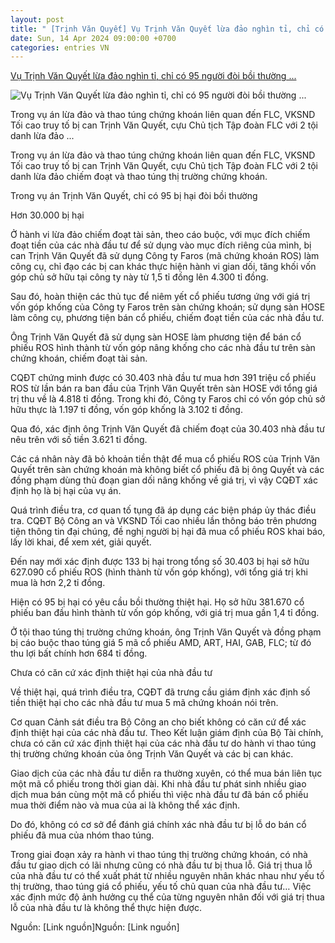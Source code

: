 ```yaml
---
layout: post
title: " [Trịnh Văn Quyết] Vụ Trịnh Văn Quyết lừa đảo nghìn tỉ, chỉ có 95 người đòi bồi thường ..."
date: Sun, 14 Apr 2024 09:00:00 +0700
categories: entries VN
---
```

[Vụ Trịnh Văn Quyết lừa đảo nghìn tỉ, chỉ có 95 người đòi bồi thường ...](https://www.24h.com.vn/tin-tuc-trong-ngay/vu-trinh-van-quyet-lua-dao-nghin-ti-chi-co-95-nguoi-doi-boi-thuong-hon-1-ti-dong-c46a1559560.html)

![Vụ Trịnh Văn Quyết lừa đảo nghìn tỉ, chỉ có 95 người đòi bồi thường ...](https://icdn.24h.com.vn/upload/2-2024/images/2024-04-13/1713013802-309-thumbnail-width740height495_anh_cat_3_2-auto-crop-watermark.jpg)

Trong vụ án lừa đảo và thao túng chứng khoán liên quan đến FLC, VKSND Tối cao truy tố bị can Trịnh Văn Quyết, cựu Chủ tịch Tập đoàn FLC với 2 tội danh lừa đảo ...

Trong vụ án lừa đảo và thao túng chứng khoán liên quan đến FLC, VKSND Tối cao truy tố bị can Trịnh Văn Quyết, cựu Chủ tịch Tập đoàn FLC với 2 tội danh lừa đảo chiếm đoạt và thao túng thị trường chứng khoán.

Trong vụ án Trịnh Văn Quyết, chỉ có 95 bị hại đòi bồi thường

Hơn 30.000 bị hại

Ở hành vi lừa đảo chiếm đoạt tài sản, theo cáo buộc, với mục đích chiếm đoạt tiền của các nhà đầu tư để sử dụng vào mục đích riêng của mình, bị can Trịnh Văn Quyết đã sử dụng Công ty Faros (mã chứng khoán ROS) làm công cụ, chỉ đạo các bị can khác thực hiện hành vi gian dối, tăng khối vốn góp chủ sở hữu tại công ty này từ 1,5 tỉ đồng lên 4.300 tỉ đồng.

Sau đó, hoàn thiện các thủ tục để niêm yết cổ phiếu tương ứng với giá trị vốn góp khống của Công ty Faros trên sàn chứng khoán; sử dụng sàn HOSE làm công cụ, phương tiện bán cổ phiếu, chiếm đoạt tiền của các nhà đầu tư.

Ông Trịnh Văn Quyết đã sử dụng sàn HOSE làm phương tiện để bán cổ phiếu ROS hình thành từ vốn góp nâng khống cho các nhà đầu tư trên sàn chứng khoán, chiếm đoạt tài sản.

CQĐT chứng minh được có 30.403 nhà đầu tư mua hơn 391 triệu cổ phiếu ROS từ lần bán ra ban đầu của Trịnh Văn Quyết trên sàn HOSE với tổng giá trị thu về là 4.818 tỉ đồng. Trong khi đó, Công ty Faros chỉ có vốn góp chủ sở hữu thực là 1.197 tỉ đồng, vốn góp khống là 3.102 tỉ đồng.

Qua đó, xác định ông Trịnh Văn Quyết đã chiếm đoạt của 30.403 nhà đầu tư nêu trên với số tiền 3.621 tỉ đồng.

Các cá nhân này đã bỏ khoản tiền thật để mua cổ phiếu ROS của Trịnh Văn Quyết trên sàn chứng khoán mà không biết cổ phiếu đã bị ông Quyết và các đồng phạm dùng thủ đoạn gian dối nâng khống về giá trị, vì vậy CQĐT xác định họ là bị hại của vụ án.

Quá trình điều tra, cơ quan tố tụng đã áp dụng các biện pháp ủy thác điều tra. CQĐT Bộ Công an và VKSND Tối cao nhiều lần thông báo trên phương tiện thông tin đại chúng, đề nghị người bị hại đã mua cổ phiếu ROS khai báo, lấy lời khai, để xem xét, giải quyết.

Đến nay mới xác định được 133 bị hại trong tổng số 30.403 bị hại sở hữu 627.090 cổ phiếu ROS (hình thành từ vốn góp khống), với tổng giá trị khi mua là hơn 2,2 tỉ đồng.

Hiện có 95 bị hại có yêu cầu bồi thường thiệt hại. Họ sở hữu 381.670 cổ phiếu ban đầu hình thành từ vốn góp khống, với giá trị mua gần 1,4 tỉ đồng.

Ở tội thao túng thị trường chứng khoán, ông Trịnh Văn Quyết và đồng phạm bị cáo buộc thao túng giá 5 mã cổ phiếu AMD, ART, HAI, GAB, FLC; từ đó thu lợi bất chính hơn 684 tỉ đồng.

Chưa có căn cứ xác định thiệt hại của nhà đầu tư

Về thiệt hại, quá trình điều tra, CQĐT đã trưng cầu giám định xác định số tiền thiệt hại cho các nhà đầu tư mua 5 mã chứng khoán nói trên.

Cơ quan Cảnh sát điều tra Bộ Công an cho biết không có căn cứ để xác định thiệt hại của các nhà đầu tư. Theo Kết luận giám định của Bộ Tài chính, chưa có căn cứ xác định thiệt hại của các nhà đầu tư do hành vi thao túng thị trường chứng khoán của ông Trịnh Văn Quyết và các bị can khác.

Giao dịch của các nhà đầu tư diễn ra thường xuyên, có thể mua bán liên tục một mã cổ phiếu trong thời gian dài. Khi nhà đầu tư phát sinh nhiều giao dịch mua bán cùng một mã cổ phiếu thì việc nhà đầu tư đã bán cổ phiếu mua thời điểm nào và mua của ai là không thể xác định.

Do đó, không có cơ sở để đánh giá chính xác nhà đầu tư bị lỗ do bán cổ phiếu đã mua của nhóm thao túng.

Trong giai đoạn xảy ra hành vi thao túng thị trường chứng khoán, có nhà đầu tư giao dịch có lãi nhưng cũng có nhà đầu tư bị thua lỗ. Giá trị thua lỗ của nhà đầu tư có thể xuất phát từ nhiều nguyên nhân khác nhau như yếu tố thị trường, thao túng giá cổ phiếu, yếu tố chủ quan của nhà đầu tư… Việc xác định mức độ ảnh hưởng cụ thể của từng nguyên nhân đối với giá trị thua lỗ của nhà đầu tư là không thể thực hiện được.

Nguồn: [Link nguồn]Nguồn: [Link nguồn]

